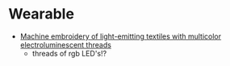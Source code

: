 Wearable
========

* [Machine embroidery of light-emitting textiles with multicolor electroluminescent threads](https://www.science.org/doi/10.1126/sciadv.adk4295)
    * threads of rgb LED's!?

